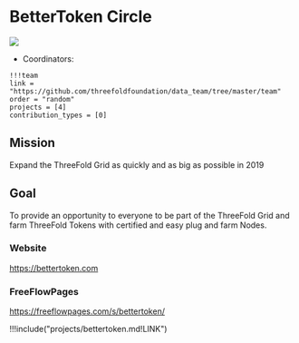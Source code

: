 # BetterToken Circle

![](/img/farmer.png)

- Coordinators:

```
!!!team
link = "https://github.com/threefoldfoundation/data_team/tree/master/team"
order = "random"
projects = [4]
contribution_types = [0]
```

## Mission

Expand the ThreeFold Grid as quickly and as big as possible in 2019


## Goal

To provide an opportunity to everyone to be part of the ThreeFold Grid and farm ThreeFold Tokens with certified and easy plug and farm Nodes. 


### Website
https://bettertoken.com


### FreeFlowPages

https://freeflowpages.com/s/bettertoken/


\!!!include("projects/bettertoken.md!LINK") 